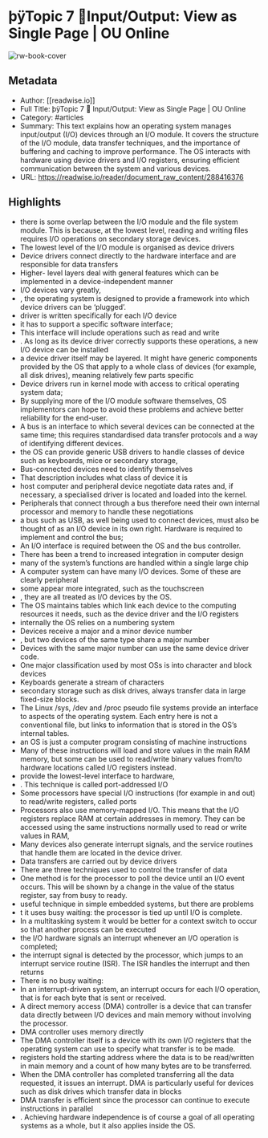 # þÿTopic 7   Input/Output: View as Single Page | OU Online

![rw-book-cover](https://readwise-assets.s3.amazonaws.com/media/reader/parsed_document_assets/288416376/wdL2rpH_iQRY1mIygzFR1H7FO-khDuJ3K6ZBg6UHTaI-cove_KER23gg.png)

## Metadata
- Author: [[readwise.io]]
- Full Title: þÿTopic 7   Input/Output: View as Single Page | OU Online
- Category: #articles
- Summary: This text explains how an operating system manages input/output (I/O) devices through an I/O module. It covers the structure of the I/O module, data transfer techniques, and the importance of buffering and caching to improve performance. The OS interacts with hardware using device drivers and I/O registers, ensuring efficient communication between the system and various devices.
- URL: https://readwise.io/reader/document_raw_content/288416376

## Highlights
- there is some overlap between the I/O module and the file system module. This is because, at the lowest level, reading and writing files requires I/O operations on secondary storage devices.
- The lowest level of the I/O module is organised as device drivers
- Device drivers connect directly to the hardware interface and are responsible for data transfers
- Higher- level layers deal with general features which can be implemented in a device-independent manner
- I/O devices vary greatly,
- , the operating system is designed to provide a framework into which device drivers can be ‘plugged’.
- driver is written specifically for each I/O device
- it has to support a specific software interface;
- This interface will include operations such as read and write
- . As long as its device driver correctly supports these operations, a new I/O device can be installed
- a device driver itself may be layered. It might have generic components provided by the OS that apply to a whole class of devices (for example, all disk drives), meaning relatively few parts specific
- Device drivers run in kernel mode with access to critical operating system data;
- By supplying more of the I/O module software themselves, OS implementors can hope to avoid these problems and achieve better reliability for the end-user.
- A bus is an interface to which several devices can be connected at the same time; this requires standardised data transfer protocols and a way of identifying different devices.
- the OS can provide generic USB drivers to handle classes of device such as keyboards, mice or secondary storage,
- Bus-connected devices need to identify themselves
- That description includes what class of device it is
- host computer and peripheral device negotiate data rates and, if necessary, a specialised driver is located and loaded into the kernel.
- Peripherals that connect through a bus therefore need their own internal processor and memory to handle these negotiations
- a bus such as USB, as well being used to connect devices, must also be thought of as an I/O device in its own right. Hardware is required to implement and control the bus;
- An I/O interface is required between the OS and the bus controller.
- There has been a trend to increased integration in computer design
- many of the system’s functions are handled within a single large chip
- A computer system can have many I/O devices. Some of these are clearly peripheral
- some appear more integrated, such as the touchscreen
- , they are all treated as I/O devices by the OS.
- The OS maintains tables which link each device to the computing resources it needs, such as the device driver and the I/O registers
- internally the OS relies on a numbering system
- Devices receive a major and a minor device number
- , but two devices of the same type share a major number
- Devices with the same major number can use the same device driver code.
- One major classification used by most OSs is into character and block devices
- Keyboards generate a stream of characters
- secondary storage such as disk drives, always transfer data in large fixed-size blocks.
- The Linux /sys, /dev and /proc pseudo file systems provide an interface to aspects of the operating system. Each entry here is not a conventional file, but links to information that is stored in the OS’s internal tables.
- an OS is just a computer program consisting of machine instructions
- Many of these instructions will load and store values in the main RAM memory, but some can be used to read/write binary values from/to hardware locations called I/O registers instead.
- provide the lowest-level interface to hardware,
- . This technique is called port-addressed I/O
- Some processors have special I/O instructions (for example in and out) to read/write registers, called ports
- Processors also use memory-mapped I/O. This means that the I/O registers replace RAM at certain addresses in memory. They can be accessed using the same instructions normally used to read or write values in RAM,
- Many devices also generate interrupt signals, and the service routines that handle them are located in the device driver.
- Data transfers are carried out by device drivers
- There are three techniques used to control the transfer of data
- One method is for the processor to poll the device until an I/O event occurs. This will be shown by a change in the value of the status register, say from busy to ready.
- useful technique in simple embedded systems, but there are problems
- t it uses busy waiting: the processor is tied up until I/O is complete.
- In a multitasking system it would be better for a context switch to occur so that another process can be executed
- the I/O hardware signals an interrupt whenever an I/O operation is completed;
- the interrupt signal is detected by the processor, which jumps to an interrupt service routine (ISR). The ISR handles the interrupt and then returns
- There is no busy waiting:
- In an interrupt-driven system, an interrupt occurs for each I/O operation, that is for each byte that is sent or received.
- A direct memory access (DMA) controller is a device that can transfer data directly between I/O devices and main memory without involving the processor.
- DMA controller uses memory directly
- The DMA controller itself is a device with its own I/O registers that the operating system can use to specify what transfer is to be made.
- registers hold the starting address where the data is to be read/written in main memory and a count of how many bytes are to be transferred.
- When the DMA controller has completed transferring all the data requested, it issues an interrupt. DMA is particularly useful for devices such as disk drives which transfer data in blocks
- DMA transfer is efficient since the processor can continue to execute instructions in parallel
- . Achieving hardware independence is of course a goal of all operating systems as a whole, but it also applies inside the OS.
